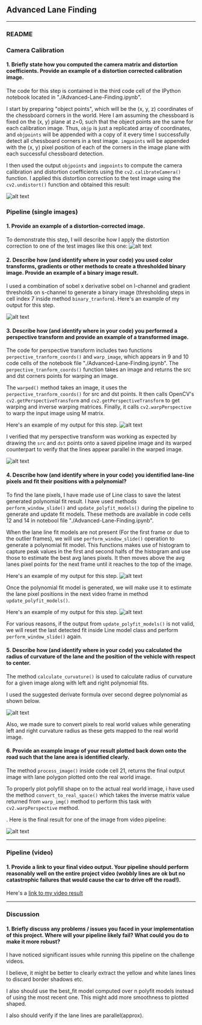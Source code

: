 ## Advanced Lane Finding

[//]: # (Image References)

[image1]: ./output_images/undistorted_chess_board.png "Undistorted Chessboard"
[image2]: ./output_images/undistorted_pipeline.png "Road Undistorted"
[image3]: ./output_images/binary_threshold_output.png "Binary Example"
[image4]: ./output_images/Perspective_Src_Dst_Pts_Mapping.png "Perspective Points Mapping"
[image5]: ./output_images/warp_output.png "Warping Result Output Visual"
[image6]: ./output_images/window_slide_output.png "Window slide operation Output Visual"
[image7]: ./output_images/polynomial_fit_output.png "PolynomialFit Lane approximation operation Output Visual"
[image8]: ./output_images/final_result_output.png "Final Result Output Visual"
[image9]: ./output_images/radius_curvature_formula.png "Radius of Curvature Formula"
[video1]: ./project_video.mp4 "Video"
---

### README

### Camera Calibration

#### 1. Briefly state how you computed the camera matrix and distortion coefficients. Provide an example of a distortion corrected calibration image.

The code for this step is contained in the third code cell of the IPython notebook located in "./Advanced-Lane-Finding.ipynb".

I start by preparing "object points", which will be the (x, y, z) coordinates of the chessboard corners in the world. Here I am assuming the chessboard is fixed on the (x, y) plane at z=0, such that the object points are the same for each calibration image.  Thus, `objp` is just a replicated array of coordinates, and `objpoints` will be appended with a copy of it every time I successfully detect all chessboard corners in a test image.  `imgpoints` will be appended with the (x, y) pixel position of each of the corners in the image plane with each successful chessboard detection.

I then used the output `objpoints` and `imgpoints` to compute the camera calibration and distortion coefficients using the `cv2.calibrateCamera()` function.  I applied this distortion correction to the test image using the `cv2.undistort()` function and obtained this result: 

![alt text][image1]

### Pipeline (single images)

#### 1. Provide an example of a distortion-corrected image.

To demonstrate this step, I will describe how I apply the distortion correction to one of the test images like this one:
![alt text][image2]

#### 2. Describe how (and identify where in your code) you used color transforms, gradients or other methods to create a thresholded binary image.  Provide an example of a binary image result.

I used a combination of sobel x derivative sobel on l-channel and gradient thresholds on s-channel to generate a binary image (thresholding steps in cell index 7 inside method `binary_tranform`).  Here's an example of my output for this step.

![alt text][image3]

#### 3. Describe how (and identify where in your code) you performed a perspective transform and provide an example of a transformed image.

The code for perspective transform includes two functions `perpective_tranform_coords()` and `warp_image`, which appears in 9 and 10 code cells of the notebook file "./Advanced-Lane-Finding.ipynb".  The `perpective_tranform_coords()` function takes an image and returns the src and dst corners points for warping an image.

 The `warped()` method takes an image, it uses the `perpective_tranform_coords()` for src and dst points. It then calls OpenCV's `cv2.getPerspectiveTransform` and `cv2.getPerspectiveTransform` to get warping and inverse warping matrices. Finally, it calls `cv2.warpPerspective` to warp the input image using M matrix.

 Here's an example of my output for this step.
![alt text][image5]

I verified that my perspective transform was working as expected by drawing the `src` and `dst` points onto a saved pipeline image and its warped counterpart to verify that the lines appear parallel in the warped image.

![alt text][image4]

#### 4. Describe how (and identify where in your code) you identified lane-line pixels and fit their positions with a polynomial?

To find the lane pixels, I have made use of Line class to save the latest generated polynomial fit result. I have used methods `perform_window_slide()` and `update_polyfit_models()` during the pipeline to generate and update fit models. These methods are available in code cells 12 and 14 in notebool file "./Advanced-Lane-Finding.ipynb".

When the lane line fit models are not present (For the first frame or due to the outlier frames), we will use `perform_window_slide()` operation to generate a polynomial fit model. This functions makes use of histogram to capture peak values in the first and second halfs of the histogram and use those to estimate the best avg lanes pixels. It then moves above the avg lanes pixel points for the next frame until it reaches to the top of the image.

 Here's an example of my output for this step.
![alt text][image6]

Once the polynomial fit model is generated, we will make use it to estimate the lane pixel positions in the next video frame in method `update_polyfit_models()`.

 Here's an example of my output for this step.
![alt text][image7]

For various reasons, if the output from `update_polyfit_models()` is not valid, we will reset the last detected fit inside Line model class and perform `perform_window_slide()` again.

#### 5. Describe how (and identify where in your code) you calculated the radius of curvature of the lane and the position of the vehicle with respect to center.

The method `calculate_curvature()` is used to calculate radius of curvature for a given image along with left and right polynomial fits.

I used the suggested derivate formula over second degree polynomial as shown below.

![alt text][image9]

Also, we made sure to convert pixels to real world values while generating left and right curvature radius as these gets mapped to the real world image.

#### 6. Provide an example image of your result plotted back down onto the road such that the lane area is identified clearly.

The method `process_image()` inside code cell 21, returns the final output image with lane polygon plotted onto the real world image.

To properly plot polyfill shape on to the actual real world image, i have used the method `convert_to_real_space()` which takes the inverse matrix value returned from `warp_img()` method to perform this task with `cv2.warpPerspective` method.

.  Here is the final result for one of the image from video pipeline:

![alt text][image8]

---

### Pipeline (video)

#### 1. Provide a link to your final video output.  Your pipeline should perform reasonably well on the entire project video (wobbly lines are ok but no catastrophic failures that would cause the car to drive off the road!).

Here's a [link to my video result](./project_video_output.mp4)

---

### Discussion

#### 1. Briefly discuss any problems / issues you faced in your implementation of this project.  Where will your pipeline likely fail?  What could you do to make it more robust?

I have noticed significant issues while running this pipeline on the challenge videos. 

I believe, it might be better to clearly extract the yellow and white lanes lines to discard border shadows etc.

I also should use the best_fit model computed over n polyfit models instead of using the most recent one. This might add more smoothness to plotted shaped.

I also should verify if the lane lines are parallel(approx).
